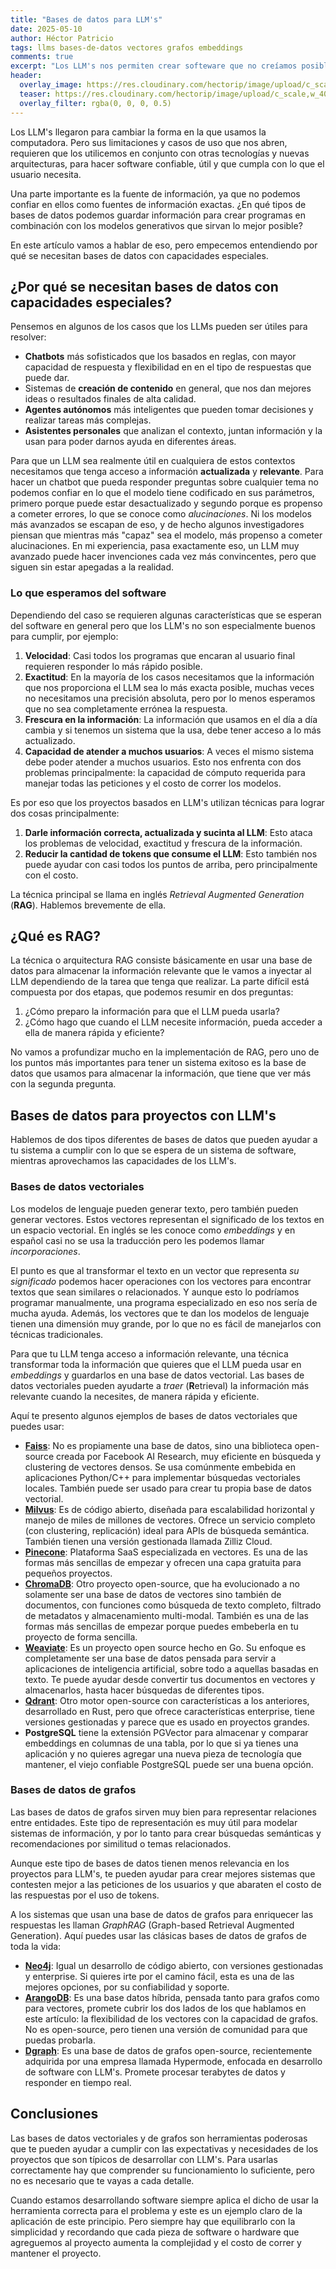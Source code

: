 ```yaml
---
title: "Bases de datos para LLM's"
date: 2025-05-10
author: Héctor Patricio
tags: llms bases-de-datos vectores grafos embeddings
comments: true
excerpt: "Los LLM's nos permiten crear softeware que no creíamos posible hasta hacer poco. Pero necesitan que les demos información de manera especial. ¿Qué tipo de bases datos se requieren para crear proyectos útiles? En este artículo lo veremos."
header:
  overlay_image: https://res.cloudinary.com/hectorip/image/upload/c_scale,w_1400/v1742691554/chen-zy-ccr9dAWi0hw-unsplash_omykun.jpg
  teaser: https://res.cloudinary.com/hectorip/image/upload/c_scale,w_400/v1742691554/chen-zy-ccr9dAWi0hw-unsplash_omykun.jpg
  overlay_filter: rgba(0, 0, 0, 0.5)
---
```


Los LLM's llegaron para cambiar la forma en la que usamos la computadora.
Pero sus limitaciones y casos de uso que nos abren, requieren que los
utilicemos en conjunto con otras tecnologías y nuevas arquitecturas, para
hacer software confiable, útil y que cumpla con lo que el usuario necesita.

Una parte importante es la fuente de información, ya que no podemos confiar en
ellos como fuentes de información exactas. ¿En qué tipos de bases de
datos podemos guardar información para crear programas en combinación con
los modelos generativos que sirvan lo mejor posible?

En este artículo vamos a hablar de eso, pero empecemos entendiendo por qué
se necesitan bases de datos con capacidades especiales.

## ¿Por qué se necesitan bases de datos con capacidades especiales?

Pensemos en algunos de los casos que los LLMs pueden ser útiles para resolver:

- **Chatbots** más sofisticados que los basados en reglas, con mayor capacidad de respuesta y flexibilidad en
en el tipo de respuestas que puede dar.
- Sistemas de **creación de contenido** en general, que nos dan mejores ideas
o resultados finales de alta calidad.
- **Agentes autónomos** más inteligentes que pueden tomar decisiones y realizar
tareas más complejas.
- **Asistentes personales** que analizan el contexto, juntan información y la
usan para poder darnos ayuda en diferentes áreas.

Para que un LLM sea realmente útil en cualquiera de estos contextos
necesitamos que tenga acceso a información **actualizada** y **relevante**.
Para hacer un chatbot que pueda responder preguntas sobre cualquier tema
no podemos confiar en lo que el modelo tiene codificado en sus parámetros, primero
porque puede estar desactualizado y segundo porque es propenso a cometer errores,
lo que se conoce como _alucinaciones_. Ni los modelos más avanzados se
escapan de eso, y de hecho algunos investigadores piensan que mientras
más "capaz" sea el modelo, más propenso a cometer alucinaciones. En mi experiencia,
pasa exactamente eso, un LLM muy avanzado puede hacer invenciones cada vez más
convincentes, pero que siguen sin estar apegadas a la realidad.

### Lo que esperamos del software

Dependiendo del caso se requieren algunas características que se esperan del software
en general pero que los LLM's no son especialmente buenos para cumplir, por ejemplo:

1. **Velocidad**: Casi todos los programas que encaran al usuario final requieren responder lo
más rápido posible.
2. **Exactitud**: En la mayoría de los casos necesitamos que la información que nos proporciona
el LLM sea lo más exacta posible, muchas veces no necesitamos una precisión absoluta, pero por lo
menos esperamos que no sea completamente errónea la respuesta.
3. **Frescura en la información**: La información que usamos en el día a día cambia y si tenemos
un sistema que la usa, debe tener acceso a lo más actualizado.
4. **Capacidad de atender a muchos usuarios**: A veces el mismo sistema debe poder atender
a muchos usuarios. Esto nos enfrenta con dos problemas principalmente: la capacidad de cómputo
requerida para manejar todas las peticiones y el costo de correr los modelos.

Es por eso que los proyectos basados en LLM's utilizan técnicas para lograr dos cosas principalmente:

1. **Darle información correcta, actualizada y sucinta al LLM**: Esto ataca los problemas de velocidad,
exactitud y frescura de la información.
2. **Reducir la cantidad de tokens que consume el LLM**: Esto también nos puede ayudar con casi
todos los puntos de arriba, pero principalmente con el costo.

La técnica principal se llama en inglés _Retrieval Augmented Generation_ (**RAG**). Hablemos brevemente de ella.

## ¿Qué es RAG?

La técnica o arquitectura RAG consiste básicamente en usar una base de datos para almacenar
la información relevante que le vamos a inyectar al LLM dependiendo de la tarea que
tenga que realizar. La parte difícil está compuesta por dos etapas, que podemos resumir en dos preguntas:

1. ¿Cómo preparo la información para que el LLM pueda usarla?
2. ¿Cómo hago que cuando el LLM necesite información, pueda acceder a ella de manera rápida y eficiente?

No vamos a profundizar mucho en la implementación de RAG, pero uno de los puntos
más importantes para tener un sistema exitoso es la base de datos que usamos para
almacenar la información, que tiene que ver más con la segunda pregunta.

## Bases de datos para proyectos con LLM's

Hablemos de dos tipos diferentes de bases de datos que pueden ayudar a tu sistema a cumplir con
lo que se espera de un sistema de software, mientras aprovechamos las capacidades de los LLM's.

### Bases de datos vectoriales

Los modelos de lenguaje pueden generar texto, pero también pueden generar vectores. Estos vectores
representan el significado de los textos en un espacio vectorial. En inglés se les conoce como
_embeddings_ y en español casi no se usa la traducción pero les podemos llamar _incorporaciones_.

El punto es que al transformar el texto en un vector que representa _su significado_ podemos
hacer operaciones con los vectores para encontrar textos que sean similares o relacionados.
Y aunque esto lo podríamos programar manualmente, una programa especializado en eso nos sería
de mucha ayuda. Además, los vectores que te dan los modelos de lenguaje tienen una dimensión
muy grande, por lo que no es fácil de manejarlos con técnicas tradicionales.

Para que tu LLM tenga acceso a información relevante, una técnica transformar toda la información
que quieres que el LLM pueda usar en _embeddings_ y guardarlos en una base de datos vectorial.
Las bases de datos vectoriales pueden ayudarte a _traer_ (**R**etrieval) la información más
relevante cuando la necesites, de manera rápida y eficiente.

Aquí te presento algunos ejemplos de bases de datos vectoriales que puedes usar:

- **[Faiss](https://github.com/facebookresearch/faiss)**: No es propiamente una base de datos, sino una
biblioteca open-source creada por Facebook AI Research, muy eficiente en búsqueda
y clustering de vectores densos. Se usa comúnmente embebida en aplicaciones Python/C++ para
implementar búsquedas vectoriales locales. También puede ser usado para crear tu propia base
de datos vectorial.
- **[Milvus](https://milvus.io/)**: Es de código abierto, diseñada para escalabilidad horizontal
y manejo de miles de millones de vectores. Ofrece un servicio completo (con clustering, replicación) ideal
para APIs de búsqueda semántica. También tienen una versión gestionada llamada Zilliz Cloud.
- **[Pinecone](https://www.pinecone.io/)**: Plataforma SaaS especializada en vectores. Es una de las formas
más sencillas de empezar y ofrecen una capa gratuita para pequeños proyectos.
- **[ChromaDB](https://www.chromadb.dev/)**: Otro proyecto open-source, que ha evolucionado a no solamente
ser una base de datos de vectores sino también de documentos, con funciones como búsqueda de texto completo,
filtrado de metadatos y almacenamiento multi-modal. También es una de las formas más sencillas de empezar
porque puedes embeberla en tu proyecto de forma sencilla.
- **[Weaviate](https://weaviate.io/)**: Es un proyecto open source hecho en Go. Su enfoque es completamente
ser una base de datos pensada para servir a aplicaciones de inteligencia artificial, sobre todo a
aquellas basadas en texto. Te puede ayudar desde convertir tus documentos en vectores y almacenarlos,
hasta hacer búsquedas de diferentes tipos.
- **[Qdrant](https://qdrant.tech/)**: Otro motor open-source con características a los anteriores, desarrollado
en Rust, pero que ofrece características enterprise, tiene versiones gestionadas y parece que es
usado en proyectos grandes.
- **PostgreSQL** tiene la extensión PGVector para almacenar y comparar embeddings en columnas de una tabla, por
lo que si ya tienes una aplicación y no quieres agregar una nueva pieza de tecnología que mantener,
el viejo confiable PostgreSQL puede ser una buena opción.

### Bases de datos de grafos

Las bases de datos de grafos sirven muy bien para representar relaciones entre entidades.
Este tipo de representación es muy útil para modelar sistemas de información, y por lo tanto
para crear búsquedas semánticas y recomendaciones por similitud o temas relacionados.

Aunque este tipo de bases de datos tienen menos relevancia en los proyectos para LLM's,
te pueden ayudar para crear mejores sistemas que contesten mejor a las peticiones de los
usuarios y que abaraten el costo de las respuestas por el uso de tokens.

A los sistemas que usan una base de datos de grafos para enriquecer las respuestas les llaman
_GraphRAG_ (Graph-based Retrieval Augmented Generation). Aquí puedes usar las clásicas bases de datos
de grafos de toda la vida:

- **[Neo4j](https://neo4j.com/)**: Igual un desarrollo de código abierto, con versiones gestionadas y
enterprise. Si quieres irte por el camino fácil, esta es una de las mejores opciones, por su
confiabilidad y soporte.
- **[ArangoDB](https://www.arangodb.com/)**: Es una base datos híbrida, pensada tanto para grafos
como para vectores, promete cubrir los dos lados de los que hablamos en este artículo: la flexibilidad
de los vectores con la capacidad de grafos. No es open-source, pero tienen una versión de comunidad
para que puedas probarla.
- **[Dgraph](https://dgraph.io/)**: Es una base de datos de grafos open-source, recientemente adquirida
por una empresa llamada Hypermode, enfocada en desarrollo de software con LLM's. Promete procesar
terabytes de datos y responder en tiempo real.

## Conclusiones

Las bases de datos vectoriales y de grafos son herramientas poderosas que
te pueden ayudar a cumplir con las expectativas y necesidades de los proyectos
que son típicos de desarrollar con LLM's. Para usarlas correctamente hay que
comprender su funcionamiento lo suficiente, pero no es necesario que te
vayas a cada detalle.

Cuando estamos desarrollando software siempre aplica el dicho de usar la herramienta
correcta para el problema y este es un ejemplo claro de la aplicación de este principio.
Pero siempre hay que equilibrarlo con la simplicidad y recordando que cada pieza de
software o hardware que agreguemos al proyecto aumenta la complejidad y el costo
de correr y mantener el proyecto.
